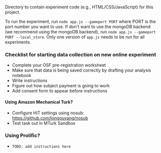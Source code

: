 Directory to contain experiment code (e.g., HTML/CSS/JavaScript) for this project.

To run the experiment, run `node app.js --gameport PORT` where PORT is the port number you want to use. If don't want to use the mongoDB backend (we recommend using the mongoDB backend), run `node app.js --gameport PORT --local_store`.
Only one version of `app.js` needs to be run for all experiments.

### Checklist for starting data collection on new online experiment
- Complete your OSF pre-registration worksheet
- Make sure that data is being saved correctly by drafting your analysis notebook
- Write instructions
- Figure out how subject payment is going to work
- Add consent form to appear before instructions

#### Using Amazon Mechanical Turk?
- Configure HIT settings using nosub: https://github.com/longouyang/nosub
- Test task out in MTurk Sandbox

### Using Prolific? 
- `TODO: add instructions here`
